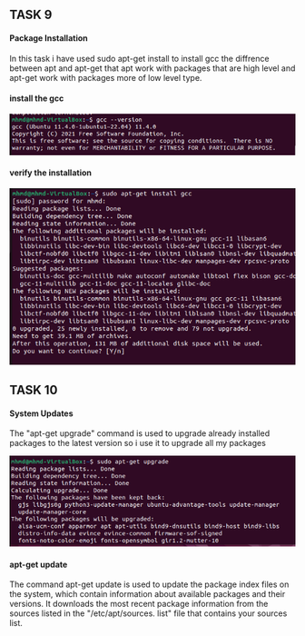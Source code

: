 ## TASK 9
#### Package Installation
In this task i have used sudo apt-get install to install gcc 
the diffrence between apt and apt-get that apt work with packages that are high level and apt-get work with
packages more of low level type. 

#### install the gcc

![Alt text](<Screenshot 2023-12-21 180259.png>) 

#### verify the installation

![Alt text](<Screenshot 2023-12-21 180123.png>)

## TASK 10
#### System Updates
The "apt-get upgrade" command is used to upgrade already installed packages to the latest version
so i use it to upgrade all my packages 

![Alt text](<Screenshot 2023-12-21 180531.png>)

#### apt-get update
The command apt-get update is used to update the package index files on the system, which contain information about available packages and their versions. It downloads the most recent package information from the sources listed in the "/etc/apt/sources. list" file that contains your sources list.